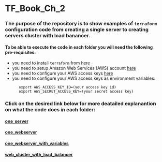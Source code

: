 # TF_Book_Ch_2

### The purpose of the repository is to show examples of `terraform` configuration code from creating a single server to creating servers cluster with load banancer. 

#### To be able to execute the code in each folder you will need the following pre-requisites:
- you need to install `terraform` from [here](https://www.terraform.io/downloads.html)
- you need to setup Amazon Web Services (AWS) account [here](https://aws.amazon.com/)
- you need to configure your AWS access keys [here](https://docs.aws.amazon.com/general/latest/gr/aws-sec-cred-types.html#access-keys-and-secret-access-keys)
- you need to configure your AWS access keys as environment variables:
   ```
      export AWS_ACCESS_KEY_ID=(your access key id)
      export AWS_SECRET_ACCESS_KEY=(your secret access key)
   ```
  
 ### Click on the desired link below for more deatailed explanantion on what the code does in each folder:
 
 #### [one_server](https://github.com/nikcbg/TF_Book_Ch_2/tree/master/one_server)
 
 #### [one_webserver](https://github.com/nikcbg/TF_Book_Ch_2/tree/master/one_webserver)
 
 #### [one_webserver_with_variables](https://github.com/nikcbg/TF_Book_Ch_2/tree/master/one_webserver_with_variables)
 
 #### [web_cluster_with_load_balancer](https://github.com/nikcbg/TF_Book_Ch_2/tree/master/web_cluster_with_load_balancer)
      
  
